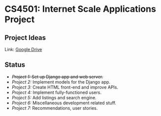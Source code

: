 # CS4501: Internet Scale Applications Project
## Project Ideas
Link: [Google Drive](https://docs.google.com/document/d/12lof0gYmmbR14HG_i6NxqBvAqeN0phSbb8biHFF_tgE/edit)
## Status
- ~~_Project 1:_ Set up Django app and web server.~~
- _Project 2:_ Implement models for the Django app.
- _Project 3:_ Create HTML front-end and improve APIs.
- _Project 4:_ Implement fully-functioned users.
- _Project 5:_ Add listings and search engine.
- _Project 6:_ Miscellaneous development related stuff.
- _Project 7:_ Recommendations, user stories.

